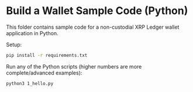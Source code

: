 # Build a Wallet Sample Code (Python)

This folder contains sample code for a non-custodial XRP Ledger wallet application in Python.

Setup:

```sh
pip install -r requirements.txt
```

Run any of the Python scripts (higher numbers are more complete/advanced examples):

```sh
python3 1_hello.py
```

